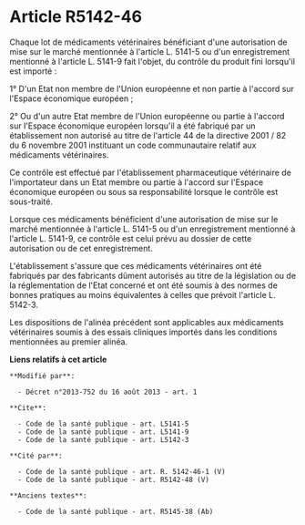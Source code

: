 # Article R5142-46

Chaque lot de médicaments vétérinaires bénéficiant d'une autorisation de mise sur le marché mentionnée à l'article L. 5141-5
ou d'un enregistrement mentionné à l'article L. 5141-9 fait l'objet, du contrôle du produit fini lorsqu'il est importé : 

1° D'un Etat non membre de l'Union européenne et non partie à l'accord sur l'Espace économique européen ; 

2° Ou d'un autre Etat membre de l'Union européenne ou partie à l'accord sur l'Espace économique européen lorsqu'il a été
fabriqué par un établissement non autorisé au titre de l'article 44 de la directive 2001 / 82 du 6 novembre 2001 instituant
un code communautaire relatif aux médicaments vétérinaires. 

Ce contrôle est effectué par l'établissement pharmaceutique vétérinaire de l'importateur dans un Etat membre ou partie à
l'accord sur l'Espace économique européen ou sous sa responsabilité lorsque le contrôle est sous-traité. 

Lorsque ces médicaments bénéficient d'une autorisation de mise sur le marché mentionnée à l'article L. 5141-5 ou d'un
enregistrement mentionné à l'article L. 5141-9, ce contrôle est celui prévu au dossier de cette autorisation ou de cet
enregistrement. 

L'établissement s'assure que ces médicaments vétérinaires ont été fabriqués par des fabricants dûment autorisés au titre de
la législation ou de la réglementation de l'Etat concerné et ont été soumis à des normes de bonnes pratiques au moins
équivalentes à celles que prévoit l'article L. 5142-3.

Les dispositions de l'alinéa précédent sont applicables aux médicaments vétérinaires soumis à des essais cliniques importés
dans les conditions mentionnées au premier alinéa.

**Liens relatifs à cet article**

	**Modifié par**:

	  - Décret n°2013-752 du 16 août 2013 - art. 1

	**Cite**:

	  - Code de la santé publique - art. L5141-5
	  - Code de la santé publique - art. L5141-9
	  - Code de la santé publique - art. L5142-3

	**Cité par**:

	  - Code de la santé publique - art. R. 5142-46-1 (V)
	  - Code de la santé publique - art. R5142-48 (V)

	**Anciens textes**:

	  - Code de la santé publique - art. R5145-38 (Ab)
